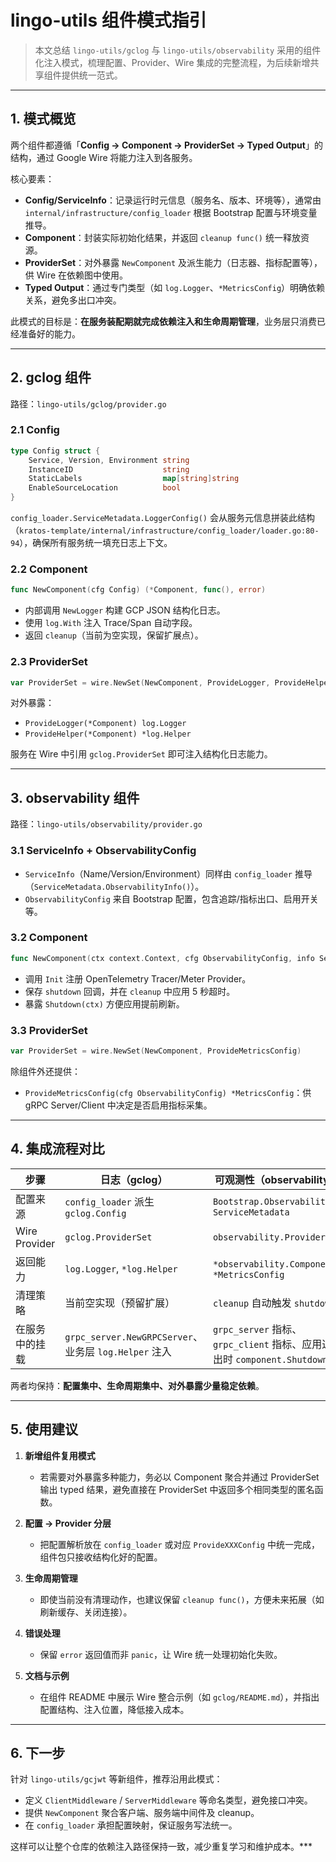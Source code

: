 # lingo-utils 组件模式指引

> 本文总结 `lingo-utils/gclog` 与 `lingo-utils/observability` 采用的组件化注入模式，梳理配置、Provider、Wire 集成的完整流程，为后续新增共享组件提供统一范式。

---

## 1. 模式概览

两个组件都遵循「**Config → Component → ProviderSet → Typed Output**」的结构，通过 Google Wire 将能力注入到各服务。

核心要素：

- **Config/ServiceInfo**：记录运行时元信息（服务名、版本、环境等），通常由 `internal/infrastructure/config_loader` 根据 Bootstrap 配置与环境变量推导。
- **Component**：封装实际初始化结果，并返回 `cleanup func()` 统一释放资源。
- **ProviderSet**：对外暴露 `NewComponent` 及派生能力（日志器、指标配置等），供 Wire 在依赖图中使用。
- **Typed Output**：通过专门类型（如 `log.Logger`、`*MetricsConfig`）明确依赖关系，避免多出口冲突。

此模式的目标是：**在服务装配期就完成依赖注入和生命周期管理**，业务层只消费已经准备好的能力。

---

## 2. gclog 组件

路径：`lingo-utils/gclog/provider.go`

### 2.1 Config

```go
type Config struct {
    Service, Version, Environment string
    InstanceID                    string
    StaticLabels                  map[string]string
    EnableSourceLocation          bool
}
```

`config_loader.ServiceMetadata.LoggerConfig()` 会从服务元信息拼装此结构（`kratos-template/internal/infrastructure/config_loader/loader.go:80-94`），确保所有服务统一填充日志上下文。

### 2.2 Component

```go
func NewComponent(cfg Config) (*Component, func(), error)
```

- 内部调用 `NewLogger` 构建 GCP JSON 结构化日志。
- 使用 `log.With` 注入 Trace/Span 自动字段。
- 返回 `cleanup`（当前为空实现，保留扩展点）。

### 2.3 ProviderSet

```go
var ProviderSet = wire.NewSet(NewComponent, ProvideLogger, ProvideHelper)
```

对外暴露：

- `ProvideLogger(*Component) log.Logger`
- `ProvideHelper(*Component) *log.Helper`

服务在 Wire 中引用 `gclog.ProviderSet` 即可注入结构化日志能力。

---

## 3. observability 组件

路径：`lingo-utils/observability/provider.go`

### 3.1 ServiceInfo + ObservabilityConfig

- `ServiceInfo`（Name/Version/Environment）同样由 `config_loader` 推导（`ServiceMetadata.ObservabilityInfo()`）。
- `ObservabilityConfig` 来自 Bootstrap 配置，包含追踪/指标出口、启用开关等。

### 3.2 Component

```go
func NewComponent(ctx context.Context, cfg ObservabilityConfig, info ServiceInfo, logger log.Logger) (*Component, func(), error)
```

- 调用 `Init` 注册 OpenTelemetry Tracer/Meter Provider。
- 保存 `shutdown` 回调，并在 `cleanup` 中应用 5 秒超时。
- 暴露 `Shutdown(ctx)` 方便应用提前刷新。

### 3.3 ProviderSet

```go
var ProviderSet = wire.NewSet(NewComponent, ProvideMetricsConfig)
```

除组件外还提供：

- `ProvideMetricsConfig(cfg ObservabilityConfig) *MetricsConfig`：供 gRPC Server/Client 中决定是否启用指标采集。

---

## 4. 集成流程对比

| 步骤 | 日志（gclog） | 可观测性（observability） |
| ---- | ------------- | ------------------------- |
| 配置来源 | `config_loader` 派生 `gclog.Config` | `Bootstrap.Observability` + `ServiceMetadata` |
| Wire Provider | `gclog.ProviderSet` | `observability.ProviderSet` |
| 返回能力 | `log.Logger`, `*log.Helper` | `*observability.Component`, `*MetricsConfig` |
| 清理策略 | 当前空实现（预留扩展） | `cleanup` 自动触发 `shutdown` |
| 在服务中的挂载 | `grpc_server.NewGRPCServer`、业务层 `log.Helper` 注入 | `grpc_server` 指标、`grpc_client` 指标、应用退出时 `component.Shutdown` |

两者均保持：**配置集中、生命周期集中、对外暴露少量稳定依赖**。

---

## 5. 使用建议

1. **新增组件复用模式**  
   - 若需要对外暴露多种能力，务必以 Component 聚合并通过 ProviderSet 输出 typed 结果，避免直接在 ProviderSet 中返回多个相同类型的匿名函数。

2. **配置 → Provider 分层**  
   - 把配置解析放在 `config_loader` 或对应 `ProvideXXXConfig` 中统一完成，组件包只接收结构化好的配置。

3. **生命周期管理**  
   - 即使当前没有清理动作，也建议保留 `cleanup func()`，方便未来拓展（如刷新缓存、关闭连接）。

4. **错误处理**  
   - 保留 `error` 返回值而非 `panic`，让 Wire 统一处理初始化失败。

5. **文档与示例**  
   - 在组件 README 中展示 Wire 整合示例（如 `gclog/README.md`），并指出配置结构、注入位置，降低接入成本。

---

## 6. 下一步

针对 `lingo-utils/gcjwt` 等新组件，推荐沿用此模式：

- 定义 `ClientMiddleware` / `ServerMiddleware` 等命名类型，避免接口冲突。
- 提供 `NewComponent` 聚合客户端、服务端中间件及 cleanup。
- 在 `config_loader` 承担配置映射，保证服务写法统一。

这样可以让整个仓库的依赖注入路径保持一致，减少重复学习和维护成本。***
